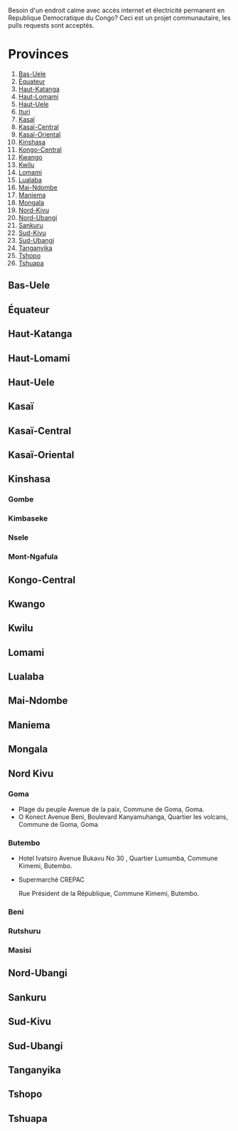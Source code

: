 Besoin d'un endroit calme avec accès internet et électricité permanent en Republique Democratique du Congo? Ceci est un projet communautaire, les pulls requests sont acceptés.

# Provinces

1. [Bas-Uele](#bas-uele)
2. [Équateur ](#équateur)
3. [Haut-Katanga](#haut-katanga)
4. [Haut-Lomami](#haut-lomami)
5. [Haut-Uele](#haut-uele)
6. [Ituri](#ituri)
7. [Kasaï](#kasaï)
8. [Kasaï-Central](#kasaï-central)
9. [Kasaï-Oriental](#kasaï-oriental)
10. [Kinshasa](#kinshasa)
11. [Kongo-Central](#kongo-central)
12. [Kwango](#kwango)
13. [Kwilu](#kwilu)
14. [Lomami](#lomami)
15. [Lualaba](#lualaba)
16. [Mai-Ndombe](#mai-ndombe)
17. [Maniema](#maniema)
18. [Mongala](#mongala)
19. [Nord-Kivu](#nord-kivu)
20. [ Nord-Ubangi](#nord-ubangi)
21. [Sankuru](#sankuru)
22. [Sud-Kivu](#sud-kivu)
23. [Sud-Ubangi](#sud-ubangi)
24. [Tanganyika](#tanganyika)
25. [Tshopo](#tshopo)
26. [Tshuapa](#tshuapa)

## Bas-Uele
## Équateur 
## Haut-Katanga
## Haut-Lomami
## Haut-Uele
## Kasaï
## Kasaï-Central
## Kasaï-Oriental
## Kinshasa

### Gombe

### Kimbaseke

### Nsele

### Mont-Ngafula

## Kongo-Central
## Kwango
## Kwilu
## Lomami
## Lualaba
## Mai-Ndombe
## Maniema
## Mongala

## Nord Kivu

### Goma

- Plage du peuple
  Avenue de la paix, Commune de Goma, Goma.
- O Konect
  Avenue Beni, Boulevard Kanyamuhanga, Quartier les volcans, Commune de Goma, Goma

### Butembo

- Hotel Ivatsiro
  Avenue Bukavu No 30 , Quartier Lumumba, Commune Kimemi, Butembo.

- Supermarché CREPAC

  Rue Président de la République, Commune Kimemi, Butembo.

### Beni

### Rutshuru

### Masisi

## Nord-Ubangi
## Sankuru
## Sud-Kivu
## Sud-Ubangi
## Tanganyika
## Tshopo
## Tshuapa




​    

